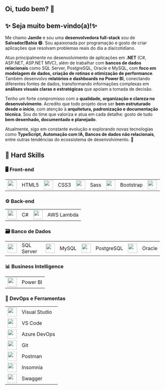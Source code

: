 ## Oi, tudo bem? 👋 
## ✨ Seja muito bem-vindo(a)!✨ 

Me chamo **Jamile** e sou uma **desenvolvedora full-stack** sou de **Salvador/Bahia 😄**.
Sou apaixonada por programação e gosto de criar aplicações que resolvam problemas reais do dia a dia/cotidiano.

Atuo principalmente no desenvolvimento de aplicações em **.NET** (C#, ASP.NET, ASP.NET MVC), além de trabalhar com **bancos de dados relacionais** como SQL Server, PostgreSQL, Oracle e MySQL, com **foco em modelagem de dados, criação de rotinas e otimização de performance**.
Também desenvolvo **relatórios e dashboards no Power BI**, conectando diferentes fontes de dados, transformando informações complexas em **análises visuais claras e estratégicas** que apoiam a tomada de decisão.

Tenho um forte compromisso com a **qualidade, organização e clareza no desenvolvimento**. Acredito que todo projeto deve ser **bem estruturado desde o início**, com atenção à **arquitetura, padronização e documentação técnica**. Sou do time que valoriza e atua em cada detalhe: gosto de tudo **bem desenhado, documentado e planejado**. 

Atualmente, sigo em constante evolução e explorando novas tecnologias como **TypeScript, Automação com IA, Bancos de dados não relacionais**, entre outras tendências do ecossistema de desenvolvimento. 🚀

## 🔧 Hard Skills 

 ### 🖥️ Front-end  
<table>
  <tr>
    <td><img src="https://cdn.jsdelivr.net/gh/devicons/devicon/icons/html5/html5-original.svg" width="30px" /></td>
    <td>HTML5</td>
    <td><img src="https://cdn.jsdelivr.net/gh/devicons/devicon/icons/css3/css3-original.svg" width="30px" /></td>
    <td>CSS3</td>
    <td><img src="https://cdn.jsdelivr.net/gh/devicons/devicon/icons/sass/sass-original.svg" width="30px" /></td>
    <td>Sass</td>
    <td><img src="https://cdn.jsdelivr.net/gh/devicons/devicon/icons/bootstrap/bootstrap-original.svg" width="30px" /></td>
    <td>Bootstrap</td>
    <td><img src="https://cdn.jsdelivr.net/gh/devicons/devicon/icons/javascript/javascript-original.svg" width="30px" /></td>
    <td>JavaScript</td>
    <td><img src="https://cdn.jsdelivr.net/gh/devicons/devicon/icons/dot-net/dot-net-original.svg" width="30px" /></td>
    <td>Razor</td>
  </tr>
</table>

### ⚙️ Back-end  
<table>
  <tr>
    <td><img src="https://cdn.jsdelivr.net/gh/devicons/devicon/icons/csharp/csharp-original.svg" width="30px" /></td>
    <td>C#</td>
    <td><img src="https://camo.githubusercontent.com/dd08c9e9961c2a14497b32e94770512af9b4375ccf32117b452acaf94436243a/68747470733a2f2f63646e2e6a7364656c6976722e6e65742f67682f64657669636f6e732f64657669636f6e2f69636f6e732f616d617a6f6e77656273657276696365732f616d617a6f6e77656273657276696365732d6f726967696e616c2d776f72646d61726b2e737667" width="30px" /></td>
    <td>AWS Lambda</td>   
  </tr>
</table>

### 🗃️ Banco de Dados  
<table>
  <tr>
    <td><img src="https://cdn.jsdelivr.net/gh/devicons/devicon/icons/microsoftsqlserver/microsoftsqlserver-plain.svg" width="30px" /></td>
    <td>SQL Server</td>
    <td><img src="https://cdn.jsdelivr.net/gh/devicons/devicon/icons/mysql/mysql-original.svg" width="30px" /></td>
    <td>MySQL</td>
    <td><img src="https://cdn.jsdelivr.net/gh/devicons/devicon/icons/postgresql/postgresql-original.svg" width="30px" /></td>
    <td>PostgreSQL</td>
    <td><img src="https://cdn.jsdelivr.net/gh/devicons/devicon/icons/oracle/oracle-original.svg" width="30px" /></td>
    <td>Oracle</td>
  </tr>
</table>

### 📊 Business Intelligence  
<table>
  <tr>
    <td><img src="https://cdn.jsdelivr.net/gh/devicons/devicon/icons/powerbi/powerbi-original.svg" width="30px" /></td>
    <td>Power BI</td>
  </tr>
</table>

### 🔧  DevOps e Ferramentas  
<table>
  <tr>
    <td><img src="https://cdn.jsdelivr.net/gh/devicons/devicon/icons/visualstudio/visualstudio-plain.svg" width="30px" /></td>
    <td>Visual Studio</td>
  </tr>
  <tr>
    <td><img src="https://cdn.jsdelivr.net/gh/devicons/devicon/icons/vscode/vscode-original.svg" width="30px" /></td>
    <td>VS Code</td>
  </tr>
  <tr>
    <td><img src="https://cdn.jsdelivr.net/gh/devicons/devicon/icons/azuredevops/azuredevops-original.svg" width="30px" /></td>
    <td>Azure DevOps</td>
  </tr>
  <tr>
    <td><img src="https://cdn.jsdelivr.net/gh/devicons/devicon/icons/git/git-original.svg" width="30px" /></td>
    <td>Git</td>
  </tr>
  <tr>
    <td><img src="https://cdn.jsdelivr.net/gh/devicons/devicon/icons/postman/postman-original.svg" width="30px" /></td>
    <td>Postman</td>
  </tr>
  <tr>
    <td><img src="https://cdn.jsdelivr.net/gh/devicons/devicon/icons/insomnia/insomnia-original.svg" width="30px" /></td>
    <td>Insomnia</td>
  </tr>
  <tr>
    <td><img src="https://cdn.jsdelivr.net/gh/devicons/devicon/icons/swagger/swagger-original.svg" width="30px" /></td>
    <td>Swagger</td>
  </tr>
</table>


<!--
## Hi there 👋

**milef-dev/milef-dev** is a ✨ _special_ ✨ repository because its `README.md` (this file) appears on your GitHub profile.

Here are some ideas to get you started:

- 🔭 I’m currently working on ...
- 🌱 I’m currently learning ...
- 👯 I’m looking to collaborate on ...
- 🤔 I’m looking for help with ...
- 💬 Ask me about ...
- 📫 How to reach me: ...
- 😄 Pronouns: ...
- ⚡ Fun fact: ...
-->
